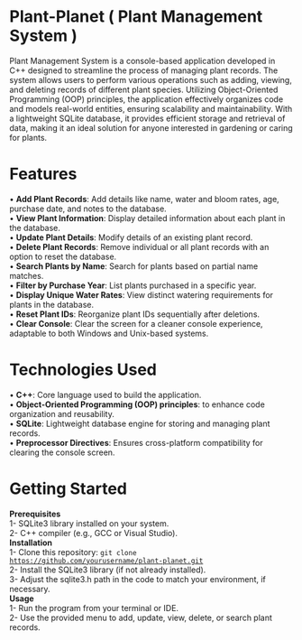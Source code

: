 # Plant-Planet ( Plant Management System )
Plant Management System is a console-based application developed in C++ designed to streamline the process of managing plant records. The system allows users to perform various operations such as adding, viewing, and deleting records of different plant species. Utilizing Object-Oriented Programming (OOP) principles, the application effectively organizes code and models real-world entities, ensuring scalability and maintainability. With a lightweight SQLite database, it provides efficient storage and retrieval of data, making it an ideal solution for anyone interested in gardening or caring for plants.
# Features
• <b>Add Plant Records</b>: Add details like name, water and bloom rates, age, purchase date, and notes to the database.<br>
• <b>View Plant Information</b>: Display detailed information about each plant in the database.<br>
• <b>Update Plant Details</b>: Modify details of an existing plant record.<br>
• <b>Delete Plant Records</b>: Remove individual or all plant records with an option to reset the database.<br>
• <b>Search Plants by Name</b>: Search for plants based on partial name matches.<br>
• <b>Filter by Purchase Year</b>: List plants purchased in a specific year.<br>
• <b>Display Unique Water Rates</b>: View distinct watering requirements for plants in the database.<br>
• <b>Reset Plant IDs</b>: Reorganize plant IDs sequentially after deletions.<br>
• <b>Clear Console</b>: Clear the screen for a cleaner console experience, adaptable to both Windows and Unix-based systems.
# Technologies Used
• <b>C++</b>: Core language used to build the application.<br>
• <b>Object-Oriented Programming (OOP) principles</b>: to enhance code organization and reusability.<br>
• <b>SQLite</b>: Lightweight database engine for storing and managing plant records.<br>
• <b>Preprocessor Directives</b>: Ensures cross-platform compatibility for clearing the console screen.
# Getting Started
<b>Prerequisites</b><br>
1- SQLite3 library installed on your system.<br>
2- C++ compiler (e.g., GCC or Visual Studio).<br>
<b>Installation</b><br>
1- Clone this repository:
<code>git clone https://github.com/yourusername/plant-planet.git</code><br>
2- Install the SQLite3 library (if not already installed).<br>
3- Adjust the sqlite3.h path in the code to match your environment, if necessary.<br>
<b>Usage</b><br>
1- Run the program from your terminal or IDE.<br>
2- Use the provided menu to add, update, view, delete, or search plant records.
